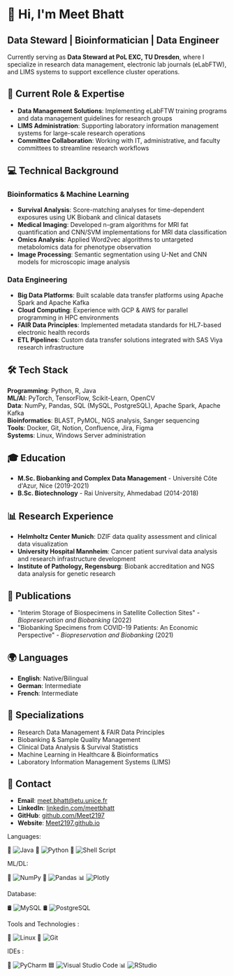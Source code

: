 # 👋 Hi, I'm Meet Bhatt

## Data Steward | Bioinformatician | Data Engineer

Currently serving as **Data Steward at PoL EXC, TU Dresden**, where I specialize in research data management, electronic lab journals (eLabFTW), and LIMS systems to support excellence cluster operations.

## 🔬 Current Role & Expertise
- **Data Management Solutions**: Implementing eLabFTW training programs and data management guidelines for research groups
- **LIMS Administration**: Supporting laboratory information management systems for large-scale research operations
- **Committee Collaboration**: Working with IT, administrative, and faculty committees to streamline research workflows

## 💻 Technical Background

### Bioinformatics & Machine Learning
- **Survival Analysis**: Score-matching analyses for time-dependent exposures using UK Biobank and clinical datasets
- **Medical Imaging**: Developed n-gram algorithms for MRI fat quantification and CNN/SVM implementations for MRI data classification
- **Omics Analysis**: Applied Word2vec algorithms to untargeted metabolomics data for phenotype observation
- **Image Processing**: Semantic segmentation using U-Net and CNN models for microscopic image analysis

### Data Engineering
- **Big Data Platforms**: Built scalable data transfer platforms using Apache Spark and Apache Kafka
- **Cloud Computing**: Experience with GCP & AWS for parallel programming in HPC environments
- **FAIR Data Principles**: Implemented metadata standards for HL7-based electronic health records
- **ETL Pipelines**: Custom data transfer solutions integrated with SAS Viya research infrastructure

## 🛠️ Tech Stack
**Programming**: Python, R, Java  
**ML/AI**: PyTorch, TensorFlow, Scikit-Learn, OpenCV  
**Data**: NumPy, Pandas, SQL (MySQL, PostgreSQL), Apache Spark, Apache Kafka  
**Bioinformatics**: BLAST, PyMOL, NGS analysis, Sanger sequencing  
**Tools**: Docker, Git, Notion, Confluence, Jira, Figma  
**Systems**: Linux, Windows Server administration

## 🎓 Education
- **M.Sc. Biobanking and Complex Data Management** - Université Côte d'Azur, Nice (2019-2021)
- **B.Sc. Biotechnology** - Rai University, Ahmedabad (2014-2018)

## 📊 Research Experience
- **Helmholtz Center Munich**: DZIF data quality assessment and clinical data visualization
- **University Hospital Mannheim**: Cancer patient survival data analysis and research infrastructure development
- **Institute of Pathology, Regensburg**: Biobank accreditation and NGS data analysis for genetic research

## 📝 Publications
- "Interim Storage of Biospecimens in Satellite Collection Sites" - *Biopreservation and Biobanking* (2022)
- "Biobanking Specimens from COVID-19 Patients: An Economic Perspective" - *Biopreservation and Biobanking* (2021)

## 🌍 Languages
- **English**: Native/Bilingual
- **German**: Intermediate
- **French**: Intermediate

## 🎯 Specializations
- Research Data Management & FAIR Data Principles
- Biobanking & Sample Quality Management
- Clinical Data Analysis & Survival Statistics
- Machine Learning in Healthcare & Bioinformatics
- Laboratory Information Management Systems (LIMS)

## 📧 Contact
- **Email**: meet.bhatt@etu.unice.fr
- **LinkedIn**: [linkedin.com/meetbhatt](https://www.linkedin.com/meetbhatt)
- **GitHub**: [github.com/Meet2197](https://github.com/Meet2197)
- **Website**: [Meet2197.github.io](https://Meet2197.github.io)

Languages:

🚀 ![Java](https://img.shields.io/badge/square-java-%23F7931E.svg?style=for-the-badge&logo=java&logoColor=white) 🐍 ![Python](https://img.shields.io/badge/square-python-%233776AB.svg?style=for-the-badge&logo=python&logoColor=white) 🐚 ![Shell Script](https://img.shields.io/badge/square-shell%20script-%232C3A42.svg?style=for-the-badge&logo=gnu-bash&logoColor=white) 


ML/DL:

🔢 ![NumPy](https://img.shields.io/badge/square-numpy-%23013243.svg?style=for-the-badge&logo=numpy&logoColor=white) 🐼 ![Pandas](https://img.shields.io/badge/square-pandas-%23150458.svg?style=for-the-badge&logo=pandas&logoColor=white) 📊 ![Plotly](https://img.shields.io/badge/square-plotly-%233F4F75.svg?style=for-the-badge&logo=plotly&logoColor=white)


Database:

🛢️ ![MySQL](https://img.shields.io/badge/square-mysql-%234479A1.svg?style=for-the-badge&logo=mysql&logoColor=white) 🛢️ ![PostgreSQL](https://img.shields.io/badge/square-postgresql-%23336791.svg?style=for-the-badge&logo=postgresql&logoColor=white)


Tools and Technologies :

🐧 ![Linux](https://img.shields.io/badge/square-linux-%23FCC624.svg?style=for-the-badge&logo=linux&logoColor=black) 🔗 ![Git](https://img.shields.io/badge/square-git-%23F05032.svg?style=for-the-badge&logo=git&logoColor=white)


IDEs :

🐍 ![PyCharm](https://img.shields.io/badge/square-pycharm-%23000000.svg?style=for-the-badge&logo=pycharm&logoColor=white) 🟦 ![Visual Studio Code](https://img.shields.io/badge/square-visual%20studio%20code-%23007ACC.svg?style=for-the-badge&logo=visual-studio-code&logoColor=white) 📊 ![RStudio](https://img.shields.io/badge/square-rstudio-%2343B02A.svg?style=for-the-badge&logo=rstudio&logoColor=white)

